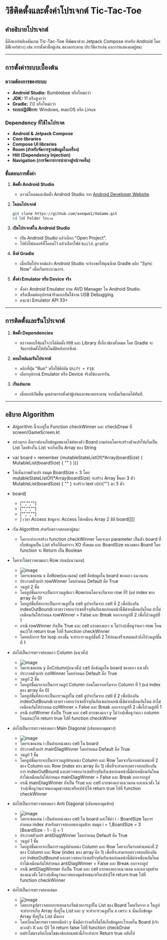 # วิธีติดตั้งและตั้งค่าโปรเจกต์ Tic-Tac-Toe

## คำอธิบายโปรเจกต์
นี่คือแอปพลิเคชันเกม Tic-Tac-Toe ที่พัฒนาด้วย Jetpack Compose สำหรับ Android โดยมีฟีเจอร์ต่างๆ เช่น การตั้งค่าชื่อผู้เล่น ขนาดกระดาน ประวัติการเล่น และการแสดงผลผู้ชนะ

---

## การตั้งค่าระบบเบื้องต้น

### ความต้องการของระบบ
- **Android Studio:** Bumblebee หรือใหม่กว่า
- **JDK:** 11 หรือสูงกว่า
- **Gradle:** 7.0 หรือใหม่กว่า
- **ระบบปฏิบัติการ:** Windows, macOS หรือ Linux

### Dependency ที่ใช้ในโปรเจค
   - **Android & Jetpack Compose**
   - **Core libraries**
   - **Compose UI libraries**
   - **Room (สำหรับจัดการฐานข้อมูลในเครื่อง)**
   - **Hilt (Dependency Injection)**
   - **Navigation (การจัดการการนำทางสู่หน้าจออื่น)**

### ขั้นตอนการตั้งค่า

1. **ติดตั้ง Android Studio**
   - ดาวน์โหลดและติดตั้ง Android Studio จาก [Android Developer Website](https://developer.android.com/studio).

2. **โคลนโปรเจกต์**
   ```bash
   git clone https://github.com/axeqwe1/XoGame.git
   cd ไปที่ Folder โปรเจค
   ```

3. **เปิดโปรเจกต์ใน Android Studio**
   - เปิด Android Studio แล้วเลือก "Open Project".
   - ไปยังโฟลเดอร์ที่โคลนไว้ แล้วเลือกไฟล์ `build.gradle`

4. **ซิงค์ Gradle**
   - เมื่อเปิดโปรเจกต์แล้ว Android Studio จะร้องขอให้คุณซิงค์ Gradle คลิก "Sync Now" เพื่อเริ่มกระบวนการ.

5. **ตั้งค่า Emulator หรือ Device จริง**
   - ตั้งค่า Android Emulator ผ่าน AVD Manager ใน Android Studio.
   - หรือเชื่อมต่ออุปกรณ์จริงและเปิดใช้งาน USB Debugging.
   - แนะนำ Emulator API 33+ 

---

## การติดตั้งและรันโปรเจกต์

1. **ติดตั้ง Dependencies**
   - ตรวจสอบให้แน่ใจว่าได้ติดตั้ง Hilt และ Library ที่เกี่ยวข้องทั้งหมด โดย Gradle จะจัดการติดตั้งให้อัตโนมัติหลังการซิงค์.

2. **คอมไพล์และรันโปรเจกต์**
   - คลิกที่ปุ่ม "Run" หรือใช้คีย์ลัด `Shift + F10`.
   - เลือกอุปกรณ์ Emulator หรือ Device จริงที่ต้องการรัน.

3. **เริ่มเล่นเกม**
   - เมื่อแอปเปิดขึ้น คุณสามารถตั้งค่าผู้เล่นและขนาดกระดาน จากนั้นเริ่มเกมได้ทันที.
---

## อธิบาย Algorithm
- Algorithm นี้จะอยู่ใน Function checkWinner และ checkDraw ที่ screen/GameScreen.kt
- อย่างแรก คือเราต้องเก็บข้อมูลขนาดไซต์ของตัว Board เกมก่อนโดยจะสร้างตัวแปรให้เก็บเป็น List โดยข้างใน List จะเก็บเป็น Array ของ String
- var board = remember {mutableStateListOf(*Array(boardSize) { MutableList(boardSize) { "" } })}
- ให้เห็นภาพตัวแปร สมมุต BoardSize = 3 โดย mutableStateListOf(*Array(boardSize) จะสร้าง Array ขึ้นมา 3 ตัว MutableList(boardSize) { "" } จะสร้าง text เปล่า("") มา 3 ตัว
- board[
  - ["","",""]
  - ["","",""]
  - ["","",""]
  - ] เวลา Access ข้อมูลจะ Access ได้เหมือน Array 2 มิติ board[][]
- เริ่ม Algorithm สำหรับตรวจสอบหาผู้ชนะ
  - โดยจะทำการสร้าง function checkWinner โดยจะมา parameter เป็นตัว board ที่เก็บข้อมูลเป็น List หรือก็คือตาราง XO ทั้งหมด และ BoardSize ขนาดของ Board โดย function จะ Return เป็น Boolean
- โดยจะไล่ตรวจตามแถว Row ก่อน(แนวนอน)
  - ![image](https://github.com/user-attachments/assets/ffa54a7b-01cb-4421-9f43-8fdec0d15394)
  - โดยจะขอแทน x คือRow(แนวนอน) cell คือข้อมูลใน board ของแถว แนวนอน
  - ประกาศตัวแปร rowWinner โดยกำหนด Default คือ True 
  - วนลูป 2 ชั้น
  - โดยลูปชั้นแรกจะเป็นการวนลูปแถว Rowก่อนโดยจะเริ่มจาก row ที่1 (แต่ index ของ array คือ 0)
  - โดยลูปชั้นที่สองจะเป็นการวนลูปใน cell ลูปจะเริ่มจาก cell ที่ 2 เพื่อป้องกัน indexOutBoundเวลาตรวจสอบว่าเซลปัจจุบันกับเซลก่อนหน้านี้มีค่าเหมือนกันไหม ถ้าไม่เหมือนกันให้กำหนด rowWinner = False และ Break ออกจากลูปที่ 2 เพื่อไปวนลูปที่ 1
  - กรณี rowWinner ยังเป็น True และ cell แรกของแถว x ไม่ว่าง(เพื่อดูว่าแถว row ไหนชนะ)ให้ return true ไปที่ function checkWinner 
  - โดยหลักการ for loop สองชั้น จะทำการวนลูปชั้นที่ 2 ให้ก่อนเสร็จเสมอแล้วถึงไปวนลูปชั้นที่ 1

- ต่อไปเป็นการตรวจสอบแถว Column (แนวตั้ง)
  - ![image](https://github.com/user-attachments/assets/d1b0dd27-8690-4daf-834d-9bf12e757fe2)
  - โดยจะขอแทน y คือColumn(แนวตั้ง) cell คือข้อมูลใน board ของแถว แนวตั้ง
  - ประกาศตัวแปร colWinner โดยกำหนด Default คือ True
  - วนลูป 2 ชั้น
  - โดยลูปชั้นแรกจะเป็นการวนลูป Column ก่อนโดยจากเริ่มจาก Column ที่ 1 (แต่ index ของ array คือ 0)
  - โดยลูปชั้นที่สองจะเป็นการวนลูปใน cell ลูปจะเริ่มจาก cell ที่ 2 เพื่อป้องกัน indexOutBoundเวลาตรวจสอบว่าเซลปัจจุบันกับเซลก่อนหน้านี้มีค่าเหมือนกันไหม ถ้าไม่เหมือนกันให้กำหนด colWinner = False และ Break ออกจากลูปที่ 2 เพื่อไปวนลูปที่ 1
  - กรณี colWinner ยังเป็น True และ cell แรกของแถว y ไม่ว่าง(เพื่อดูว่าแถว column ไหนชนะ)ให้ return true ไปที่ function checkWinner
 
- ต่อไปเป็นการตรวจสอบแถว Main Diagonal (เส้นทแยงมุมขวา)
  - ![image](https://github.com/user-attachments/assets/b547b5a6-3d48-463c-a79d-d1bbb6a8ea5d)
  - โดยจะขอแทน i เป็นตำแหน่งของ cell ใน board
  - ประกาศตัวแปร mainDiagWinner โดยกำหนด Default คือ True
  - วนลูป 1 ชั้น
  - โดยลูปชั้นแรกจะเป็นการวนลูปตำแหน่ง Column และ Row โดยจะเริ่มจากตำแหน่งที่ 2 ของ Column และ Row (index ของ array คือ 1) เพื่อที่จะสามารถตรวจสอบป้องกันการ indexOutBound และตรวจสอบว่าเซลปัจจุบันกับเซลก่อนหน้านี้มีค่าเหมือนกันไหม ถ้าไม่เหมือนกันให้กำหนด mainDiagWinner = False และ Break ออกจากลูป
  - กรณี mainDiagWinner ยังเป็น True และ cell แรกของแถวแนวนอน และแนวตั้ง ไม่ว่าง(เพื่อดูว่าแถวทแยงมุมขวาชนะหรือเปล่า)ให้ return true ไปที่ function checkWinner
 
- ต่อไปเป็นการตรวจสอบแถว Anti Diagonal (เส้นทแยงมุมซ้าย)
  - ![image](https://github.com/user-attachments/assets/b40b40e9-16c9-41af-866d-5ed82136dd3f)
  - โดยจะขอแทน i เป็นตำแหน่งของ cell ใน board และใช้ค่า i - BoardSize ในการกำหนด index สำหรับตรวจสอบทแยงมุมซ้าย สมมุต i = 1,BoardSize = 3 [BoardSize - 1 - i] = 1 
  - ประกาศตัวแปร antiDiagWinner โดยกำหนด Default คือ True
  - วนลูป 1 ชั้น
  - โดยลูปชั้นแรกจะเป็นการวนลูปตำแหน่ง Column และ Row โดยจะเริ่มจากตำแหน่งที่ 2 ของ Column และ Row (index ของ array คือ 1) เพื่อที่จะสามารถตรวจสอบป้องกันการ indexOutBound และตรวจสอบว่าเซลปัจจุบันกับเซลก่อนหน้านี้มีค่าเหมือนกันไหม ถ้าไม่เหมือนกันให้กำหนด antiDiagWinner = False และ Break ออกจากลูป
  - กรณี antiDiagWinner ยังเป็น True และ cell แรกของแถวแนวนอน และแถวสุดท้ายของแนวตั้ง ไม่ว่าง(เพื่อดูว่าแถวทแยงมุมซ้ายชนะหรือเปล่า)ให้ return true ไปที่ function checkWinner
 
- ต่อไปเป็นการตรวจสอบเสมอ
  - ![image](https://github.com/user-attachments/assets/32bc74f3-df49-4a83-a9ac-d07b6468991d)
  - โดยการลูปตรวจสอบการเสอมจะเริ่มด้วยการลูปใน List ของ Board โดยเริ่มจาก x ในลูปจะทำการเก็บ Array ที่อยู่ใน List และ y จะทำการวนลูปใน x เพราะ x นั้นเก็บข้อมูล Array ที่อยู่ใน List นั้นเอง
  - โดยเงื่อนไขการตรวจสอบคือถ้า y นั้นมีค่าว่างหรือไม่ได้เก็บข้อมูลอะไรเลยใน Board (เจ้าพวกตัว X และ O) ให้ return false ไปที่ function checkDraw
  - แต่ถ้าไม่ตรงกับเงื่อนไขของข้อก่อนหน้านี้ก็จะทำการ Return true กลับไป



